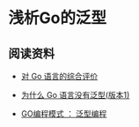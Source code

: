 # 浅析Go的泛型

## 阅读资料

- [对 Go 语言的综合评价](https://www.yinwang.org/blog-cn/2014/04/18/golang)

- [为什么 Go 语言没有泛型(版本1)](https://draveness.me/whys-the-design-go-generics/)

- [GO编程模式 ： 泛型编程](https://coolshell.cn/articles/21615.html)
